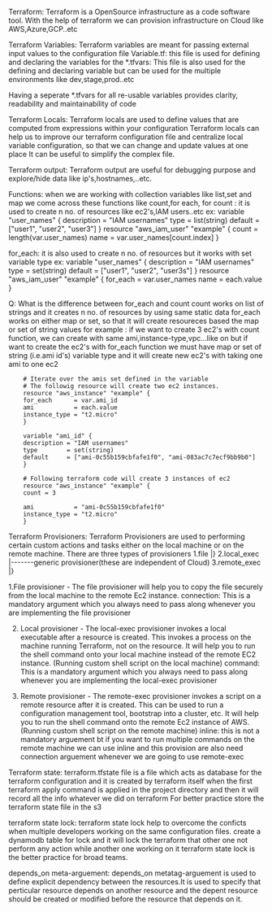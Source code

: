 Terraform:
Terraform is a OpenSource infrastructure as a code software tool.
With the help of terraform we can provision infrastructure on Cloud like AWS,Azure,GCP..etc

Terraform Variables:
Terraform variables are meant for passing external input values to the configuration file
Variable.tf: this file is used for defining and declaring the variables for the
*.tfvars: This file is also used for the defining and declaring variable but can be used for the multiple environments like dev,stage,prod..etc

Having a seperate *.tfvars for all re-usable variables provides clarity, readability and maintainability of code 


Terraform Locals:
Terraform locals are used to define values that are computed from expressions within your configuration
Terraform locals can help us to improve our terraform configuration file and centralize local variable configuration, so that we can change and update values at one place 
It can be useful to simplify the complex file.

Terraform output:
Terraform output are useful for debugging purpose and explore/hide data like ip's,hostnames,..etc.

Functions:
when we are working with collection variables like list,set and map we come across these functions like 
count,for each, for
count : it is used to create n no. of resources like ec2's,IAM users..etc
ex:
        variable "user_names" {
        description = "IAM usernames"
        type        = list(string)
        default     = ["user1", "user2", "user3"]
        }
        resource "aws_iam_user" "example" {
        count = length(var.user_names)
        name  = var.user_names[count.index]
        }

for_each: it is also used to create n no. of resources but it works with set variable type
ex:
        variable "user_names" {
        description = "IAM usernames"
        type        = set(string)
        default     = ["user1", "user2", "user3s"]
        } 
        resource "aws_iam_user" "example" {
        for_each = var.user_names
        name  = each.value
        }    

Q: What is the difference between for_each and count
count works on list of strings and it creates n no. of resources by using same static data
for_each works on either map or set, so that it will create resoureces based the map or set of string values
for example : if we want to create 3 ec2's with count function, we can create with same ami,instance-type,vpc...like on but if want to create the ec2's with for_each function we must have map or set of string (i.e.ami id's) variable type and it will create new ec2's with taking one ami to one ec2
        
        # Iterate over the amis set defined in the variable 
        # The followig resource will create two ec2 instances. 
        resource "aws_instance" "example" {
        for_each      = var.ami_id
        ami           = each.value
        instance_type = "t2.micro"
        }

        variable "ami_id" {
        description = "IAM usernames"
        type        = set(string)
        default     = ["ami-0c55b159cbfafe1f0", "ami-083ac7c7ecf9bb9b0"]
        }

        # Following terraform code will create 3 instances of ec2
        resource "aws_instance" "example" {
        count = 3

        ami           = "ami-0c55b159cbfafe1f0"
        instance_type = "t2.micro"
        }


Terraform Provisioners:
Terraform Provisioners are used to performing certain custom actions and tasks either on the local machine or on the remote machine.
There are three types of provisioners
1.file                  |}
2.local_exec            |-------generic provisioner(these are independent of Cloud)
3.remote_exec           |}

1.File provisioner - The file provisioner will help you to copy the file securely from the local machine to the remote Ec2 instance.
  connection: This is a mandatory argument which you always need to pass along whenever you are implementing the file provisioner

2. Local provisioner - The local-exec provisioner invokes a local executable after a resource is created. This invokes a process on the machine running Terraform, not on the resource. It will help you to run the shell command onto your local machine instead of the remote EC2 instance. (Running custom shell script on the local machine)
  command: This is a mandatory argument which you always need to pass along whenever you are implementing the local-exec provisioner

3. Remote provisioner - The remote-exec provisioner invokes a script on a remote resource after it is created. This can be used to run a configuration management tool, bootstrap into a cluster, etc. It will help you to run the shell command onto the remote Ec2 instance of AWS.(Running custom shell script on the remote machine)
  inline: this is not a mandatory arguement bt if you want to run multiple commands on the remote machine we can use inline and this provision are also need connection arguement whenever we are going to use remote-exec


Terraform state:
terraform.tfstate file is a file which acts as database for the terraform configuration and it is created by terraform itself when the first terraform apply command is applied in the project directory and then it will record all the info whatever we did on terraform
For better practice store the terraform state file in the s3 

terraform state lock:
terraform state lock help to overcome the conficts when multiple developers working on the same configuration files.
create a dynamodb table for lock and it will lock the terraform that other one not perform any action while another one working on it
terraform state lock is the better practice for broad teams.

depends_on meta-arguement:
depends_on metatag-arguement is used to define explicit dependency between the resources.It is used to specify that perticular resource depends on another resource and the depent resource should be created or modified before the resource that depends on it.